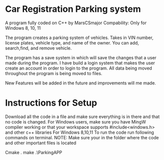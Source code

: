 # Car Registration Parking system
A program fully coded on C++ by MarsCSmajor
Compability: Only for Windows 8, 10, 11

The program creates a parking system of vehicles. Takes in VIN number, license plates, vehicle type, and name of the owner. 
You can add, search,find, and remove vehicle.

The program has a save system in which will save the changes that a user made during the program. I have build a login system that makes the user create an account in order to login to the program. All data being moved throughout the program is being moved to files. 

New Features will be added in the future and improvements will me made. 



# Instructions for Setup
Download all the code in a file and make sure everything is in there and that no code is changed.
For Windows users, make sure you have MingW compiler working or that your workspace supports #include<windows.h> and other c++ libraries 
For Windows 8,10,11 
To run the code run following commands on terminal. NOTE: Make sure your in the folder where the code and other important files is located

Cmake .
make
.\ParkingAPP
